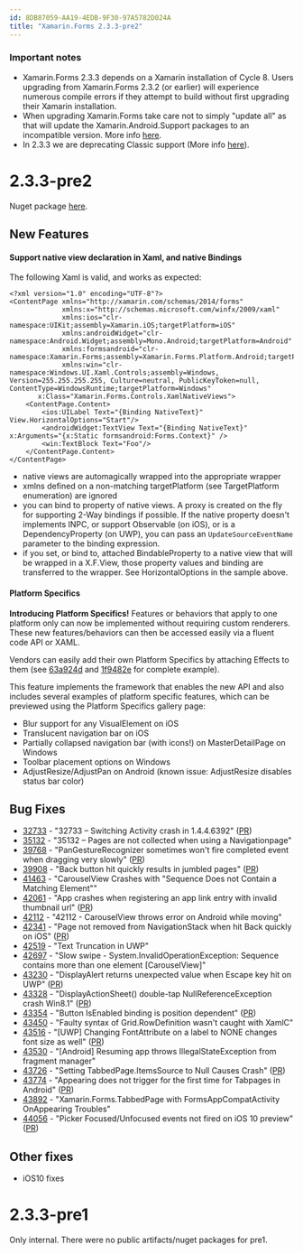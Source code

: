 ```yaml
---
id: 8DB87059-AA19-4EDB-9F30-97A5782D024A
title: "Xamarin.Forms 2.3.3-pre2"
---
```


### Important notes 

* Xamarin.Forms 2.3.3 depends on a Xamarin installation of Cycle 8. Users upgrading from Xamarin.Forms 2.3.2 (or earlier) will experience numerous compile errors if they attempt to build without first upgrading their Xamarin installation.
* When upgrading Xamarin.Forms take care not to simply "update all" as that will update the Xamarin.Android.Support packages to an incompatible version. More info [here](https://developer.xamarin.com/guides/xamarin-forms/troubleshooting/).
* In 2.3.3 we are deprecating Classic support (More info [here](https://developer.xamarin.com/guides/cross-platform/macios/unified/)).


# 2.3.3-pre2

Nuget package [here](https://www.nuget.org/packages/Xamarin.Forms/2.3.3.152-pre2).

## New Features

#### Support native view declaration in Xaml, and native Bindings

The following Xaml is valid, and works as expected:

```
<?xml version="1.0" encoding="UTF-8"?>
<ContentPage xmlns="http://xamarin.com/schemas/2014/forms"
			 xmlns:x="http://schemas.microsoft.com/winfx/2009/xaml"
			 xmlns:ios="clr-namespace:UIKit;assembly=Xamarin.iOS;targetPlatform=iOS"
			 xmlns:androidWidget="clr-namespace:Android.Widget;assembly=Mono.Android;targetPlatform=Android"
			 xmlns:formsandroid="clr-namespace:Xamarin.Forms;assembly=Xamarin.Forms.Platform.Android;targetPlatform=Android"
			 xmlns:win="clr-namespace:Windows.UI.Xaml.Controls;assembly=Windows, Version=255.255.255.255, Culture=neutral, PublicKeyToken=null, ContentType=WindowsRuntime;targetPlatform=Windows"
       x:Class="Xamarin.Forms.Controls.XamlNativeViews">
	<ContentPage.Content>
		<ios:UILabel Text="{Binding NativeText}" View.HorizontalOptions="Start"/>
		<androidWidget:TextView Text="{Binding NativeText}" x:Arguments="{x:Static formsandroid:Forms.Context}" />
		<win:TextBlock Text="Foo"/>
	</ContentPage.Content>
</ContentPage>
```

- native views are automagically wrapped into the appropriate wrapper
- xmlns  defined on a non-matching targetPlatform (see TargetPlatform enumeration) are ignored
- you can bind to property of native views. A proxy is created on the fly for supporting 2-Way bindings if possible. If the native property doesn't implements INPC, or support Observable (on iOS), or is a DependencyProperty (on UWP), you can pass an `UpdateSourceEventName` parameter to the binding expression.
- if you set, or bind to, attached BindableProperty to a native view that will be wrapped in a X.F.View, those property values and binding are transferred to the wrapper. See HorizontalOptions in the sample above.


#### Platform Specifics
**Introducing Platform Specifics!** Features or behaviors that apply to one platform only can now be implemented without requiring custom renderers. These new features/behaviors can then be accessed easily via a fluent code API or XAML.

Vendors can easily add their own Platform Specifics by attaching Effects to them (see [63a924d](https://github.com/xamarin/Xamarin.Forms/commit/63a924d) and [1f9482e](https://github.com/xamarin/Xamarin.Forms/commit/1f9482e4b5969f19fcde5c691443fcccc848c54e) for complete example).

This feature implements the framework that enables the new API and also includes several examples of platform specific features, which can be previewed using the Platform Specifics gallery page:

* Blur support for any VisualElement on iOS
* Translucent navigation bar on iOS
* Partially collapsed navigation bar (with icons!) on MasterDetailPage on Windows
* Toolbar placement options on Windows
* AdjustResize/AdjustPan on Android (known issue: AdjustResize disables status bar color)


## Bug Fixes
* [32733](https://bugzilla.xamarin.com/show_bug.cgi?id=32733) - "32733 – Switching Activity crash in 1.4.4.6392" ([PR](https://github.com/xamarin/Xamarin.Forms/pull/286))
* [35132](https://bugzilla.xamarin.com/show_bug.cgi?id=35132) - "35132 – Pages are not collected when using a Navigationpage"
* [39768](https://bugzilla.xamarin.com/show_bug.cgi?id=39768) - "PanGestureRecognizer sometimes won't fire completed event when dragging very slowly" ([PR](https://github.com/xamarin/Xamarin.Forms/pull/313))
* [39908](https://bugzilla.xamarin.com/show_bug.cgi?id=39908) - "Back button hit quickly results in jumbled pages" ([PR](https://github.com/xamarin/Xamarin.Forms/pull/291))
* [41463](https://bugzilla.xamarin.com/show_bug.cgi?id=41463) - "CarouselView Crashes with "Sequence Does not Contain a Matching Element""
* [42061](https://bugzilla.xamarin.com/show_bug.cgi?id=42061) - "App crashes when registering an app link entry with invalid thumbnail url" ([PR](https://github.com/xamarin/Xamarin.Forms/pull/299))
* [42112](https://bugzilla.xamarin.com/show_bug.cgi?id=42112) - "42112 - CarouselView throws error on Android while moving"
* [42341](https://bugzilla.xamarin.com/show_bug.cgi?id=42341) - "Page not removed from NavigationStack when hit Back quickly on iOS" ([PR](https://github.com/xamarin/Xamarin.Forms/pull/291))
* [42519](https://bugzilla.xamarin.com/show_bug.cgi?id=42519) - "Text Truncation in UWP"
* [42697](https://bugzilla.xamarin.com/show_bug.cgi?id=42697) - "Slow swipe - System.InvalidOperationException: Sequence contains more than one element [CarouselView]"
* [43230](https://bugzilla.xamarin.com/show_bug.cgi?id=43230) - "DisplayAlert returns unexpected value when Escape key hit on UWP" ([PR](https://github.com/xamarin/Xamarin.Forms/pull/292))
* [43328](https://bugzilla.xamarin.com/show_bug.cgi?id=43328) - "DisplayActionSheet() double-tap NullReferenceException crash Win8.1" ([PR](https://github.com/xamarin/Xamarin.Forms/pull/305))
* [43354](https://bugzilla.xamarin.com/show_bug.cgi?id=43354) - "Button IsEnabled binding is position dependent" ([PR](https://github.com/xamarin/Xamarin.Forms/pull/308))
* [43450](https://bugzilla.xamarin.com/show_bug.cgi?id=43450) - "Faulty syntax of Grid.RowDefinition wasn't caught with XamlC"
* [43516](https://bugzilla.xamarin.com/show_bug.cgi?id=43516) - "[UWP] Changing FontAttribute on a label to NONE changes font size as well" ([PR](https://github.com/xamarin/Xamarin.Forms/pull/325))
* [43530](https://bugzilla.xamarin.com/show_bug.cgi?id=43530) - "[Android] Resuming app throws IllegalStateException from fragment manager"
* [43726](https://bugzilla.xamarin.com/show_bug.cgi?id=43726) - "Setting TabbedPage.ItemsSource to Null Causes Crash" ([PR](https://github.com/xamarin/Xamarin.Forms/pull/320))
* [43774](https://bugzilla.xamarin.com/show_bug.cgi?id=43774) - "Appearing does not trigger for the first time for Tabpages in Android" ([PR](https://github.com/xamarin/Xamarin.Forms/pull/328))
* [43892](https://bugzilla.xamarin.com/show_bug.cgi?id=43892) - "Xamarin.Forms.TabbedPage with FormsAppCompatActivity OnAppearing Troubles"
* [44056](https://bugzilla.xamarin.com/show_bug.cgi?id=44056) - "Picker Focused/Unfocused events not fired on iOS 10 preview" ([PR](https://github.com/xamarin/Xamarin.Forms/pull/339))

## Other fixes
* iOS10 fixes

# 2.3.3-pre1

Only internal. There were no public artifacts/nuget packages for pre1.

